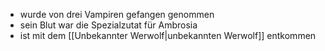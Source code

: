 - wurde von drei Vampiren gefangen genommen
- sein Blut war die Spezialzutat für Ambrosia
- ist mit dem [[Unbekannter Werwolf|unbekannten Werwolf]] entkommen